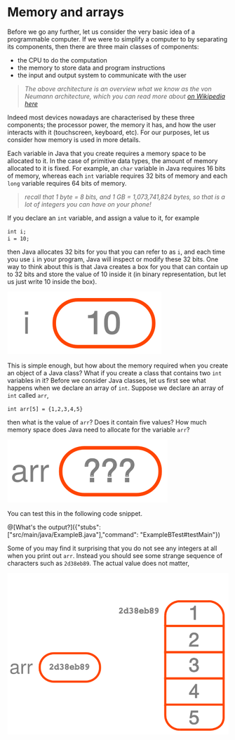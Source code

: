# Memory and arrays

Before we go any further, let us consider the very basic idea of a programmable computer.
If we were to simplify a computer to by separating its components, then there are
three main classes of components:
* the CPU to do the computation
* the memory to store data and program instructions
* the input and output system to communicate with the user

> _The above architecture is an overview what we know as the von Neumann architecture,_
> _which you can read more about_
> _[on Wikipedia here](https://en.wikipedia.org/wiki/Von_Neumann_architecture)_

Indeed most devices nowadays are characterised by these three components; the processor power,
the memory it has, and how the user interacts with it (touchscreen, keyboard, etc).
For our purposes, let us consider how memory is used in more details.

Each variable in Java that you create requires a memory space to be allocated to it.
In the case of primitive data types, the amount of memory allocated to it is fixed.
For example, an `char` variable in Java requires 16 bits of memory, whereas each
`int` variable requires 32 bits of memory and each `long` variable requires 64 bits
of memory.

> _recall that 1 byte = 8 bits, and 1 GB = 1,073,741,824 bytes, so that is a lot of integers_
> _you can have on your phone!_

If you declare an `int` variable, and assign a value to it, for example
```
int i;
i = 10;
```
then Java allocates 32 bits for you that you can refer to as `i`, and each time you
use `i` in your program, Java will inspect or modify these 32 bits.
One way to think about this is that Java creates a box for you that can contain up to 32
bits and store the value of 10 inside it (in binary representation, but let us just
write 10 inside the box).

![i == 10](/images/i10.svg)

This is simple enough, but how about the memory required when you create an object of a Java class?
What if you create a class that contains two `int` variables in it?
Before we consider Java classes, let us first see what happens when we declare an array of
`int`. Suppose we declare an array of `int` called `arr`,
```
int arr[5] = {1,2,3,4,5}
```
then what is the value of `arr`? Does it contain five values? How much memory space does Java
need to allocate for the variable `arr`?

![a == ???](/images/arr.svg)

You can test this in the following code snippet.

@[What's the output?]({"stubs":["src/main/java/ExampleB.java"],"command": "ExampleBTest#testMain"})

Some of you may find it surprising that you do not see any integers at all when you print out `arr`.
Instead you should see some strange sequence of characters such as `2d38eb89`. The actual value
does not matter,

![references](/images/array.svg)
